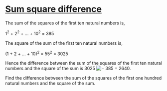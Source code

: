 # [Sum square difference](http://projecteuler.net/problem=6)

The sum of the squares of the first ten natural numbers is,

1<sup>2</sup> + 2<sup>2</sup> + ... + 10<sup>2</sup> = 385

The square of the sum of the first ten natural numbers is,

(1 + 2 + ... + 10)<sup>2</sup> = 55<sup>2</sup> = 3025

Hence the difference between the sum of the squares of the first ten natural numbers and the square of the sum is 3025 ![−](/Volumes/HDD_KS/source/project_euler/vender/bundle/ruby/2.2.0/gems/euler-manager-0.1.1/config/../data/images/symbol_minus.gif) 385 = 2640.

Find the difference between the sum of the squares of the first one hundred natural numbers and the square of the sum.

